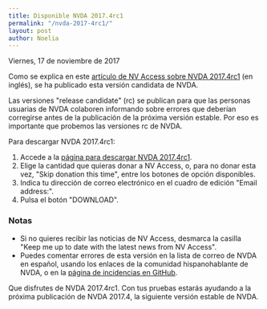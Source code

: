 ```yaml
---
title: Disponible NVDA 2017.4rc1
permalink: "/nvda-2017-4rc1/"
layout: post
author: Noelia
---
```


<footer>Viernes, 17 de noviembre de 2017</footer>

Como se explica en este [artículo de NV Access sobre NVDA 2017.4rc1](https://www.nvaccess.org/post/nvda-2017-4rc1-released/) (en inglés), se ha publicado esta versión candidata de NVDA.

Las versiones "release candidate" (rc) se publican para que las personas usuarias de NVDA colaboren informando sobre errores que deberían corregirse antes de la publicación de la próxima versión estable. Por eso es importante que probemos las versiones rc de NVDA.

Para descargar NVDA 2017.4rc1:

1. Accede a la [página para descargar NVDA 2017.4rc1](https://www.nvaccess.org/download?nvdaVersion=2017.4rc1).
2. Elige la cantidad que quieras donar a NV Access, o, para no donar esta vez, "Skip donation this time", entre los botones de opción disponibles.
3. Indica tu dirección de correo electrónico en el cuadro de edición "Email address:".
4. Pulsa el botón "DOWNLOAD".

### Notas ###
* Si no quieres recibir las noticias de NV Access, desmarca la casilla "Keep me up to date with the latest news from NV Access".
* Puedes comentar errores de esta versión en la lista de correo de NVDA en español, usando los enlaces de la comunidad hispanohablante de NVDA, o en la [página de incidencias en GitHub](https://github.com/nvaccess/nvda/issues).

Que disfrutes de NVDA 2017.4rc1. Con tus pruebas estarás ayudando a la próxima publicación de NVDA 2017.4, la siguiente versión estable de NVDA. 
